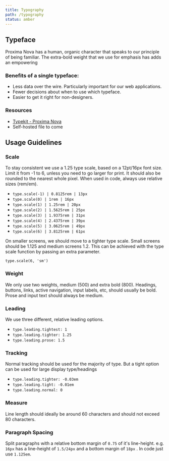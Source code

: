 ```yaml
---
title: Typography
path: /typography
status: amber
---
```


## Typeface

Proxima Nova has a human, organic character that speaks to our principle of being familiar. The extra-bold weight that we use for emphasis has adds an empowering

### Benefits of a single typeface:

- Less data over the wire. Particularly important for our web applications.
- Fewer decisions about when to use which typeface.
- Easier to get it right for non-designers.

### Resources

- [Typekit - Proxima Nova](https://typekit.com/fonts/proxima-nova)
- Self-hosted file to come

## Usage Guidelines

### Scale
To stay consistent we use a 1.25 type scale, based on a 12pt/16px font size. Limit it from -1 to 6, unless you need to go larger for print. It should also be rounded to the nearest whole pixel. When used in code, always use relative sizes (rem/em).

- `type.scale(-1) | 0.8125rem | 13px`
- `type.scale(0) | 1rem | 16px`
- `type.scale(1) | 1.25rem | 20px`
- `type.scale(2) | 1.5625rem | 25px`
- `type.scale(3) | 1.9375rem | 31px`
- `type.scale(4) | 2.4375rem | 39px`
- `type.scale(5) | 3.0625rem | 49px`
- `type.scale(6) | 3.8125rem | 61px`

On smaller screens, we should move to a tighter type scale. Small screens should be 1.125 and medium screens 1.2. This can be achieved with the type scale function by passing an extra parameter.

`type.scale(6, 'sm')`

### Weight

We only use two weights, medium (500) and extra bold (800). Headings, buttons, links, active navigation, input labels, etc, should usually be bold. Prose and input text should always be medium.

### Leading

We use three different, relative leading options.

- `type.leading.tightest: 1`
- `type.leading.tighter: 1.25`
- `type.leading.prose: 1.5`

### Tracking
Normal tracking should be used for the majority of type. But a tight option can be used for large display type/headings

- `type.leading.tighter: -0.03em`
- `type.leading.tight: -0.01em`
- `type.leading.normal: 0`

### Measure
Line length should ideally be around 60 characters and should not exceed 80 characters.

### Paragraph Spacing
Split paragraphs with a relative bottom margin of `0.75` of it's line-height. e.g. `16px` has a line-height of `1.5/24px` and a bottom margin of `18px` . In code just use `1.125em`.
